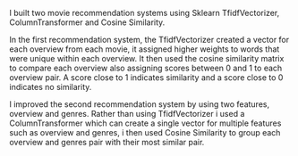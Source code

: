 I built two movie recommendation systems using Sklearn TfidfVectorizer, ColumnTransformer and Cosine Similarity. 

In the first recommendation system, the TfidfVectorizer created a vector for each overview from each movie, it assigned higher weights to words that were unique within each overview.
It then used the cosine similarity matrix to compare each overview also assigning scores between 0 and 1 to each overview pair. A score close to 1 indicates similarity 
and a score close to 0 indicates no similarity.

I improved the second recommendation system by using two features, overview and genres. Rather than using TfidfVectorizer i used a ColumnTransformer which can create a single vector 
for multiple features such as overview and genres, i then used Cosine Similarity to group each overview and genres pair with their most similar pair.
